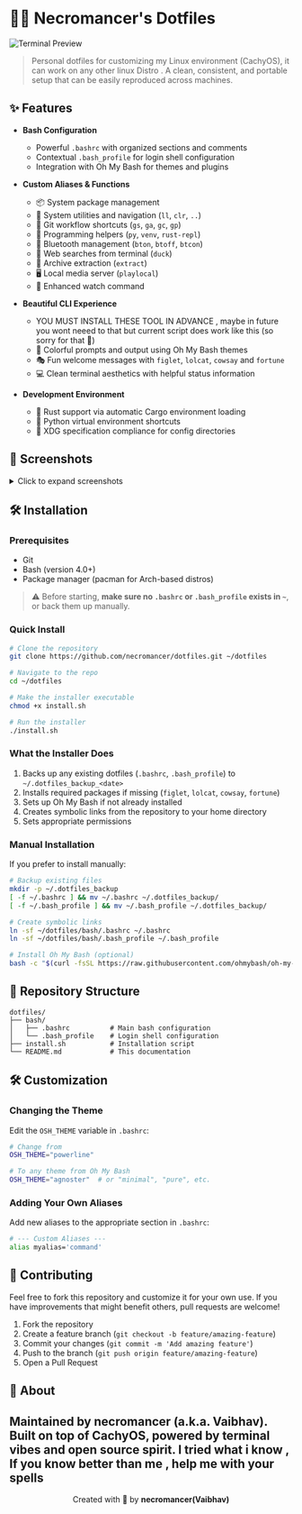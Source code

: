 # 🧙‍♂️ Necromancer's Dotfiles

![Terminal Preview](https://via.placeholder.com/800x400?text=Terminal+Preview)

> Personal dotfiles for customizing my Linux environment (CachyOS), it can work on  any other linux Distro . A clean, consistent, and portable setup that can be easily reproduced across machines.

## ✨ Features

- **Bash Configuration**
  - Powerful `.bashrc` with organized sections and comments
  - Contextual `.bash_profile` for login shell configuration
  - Integration with Oh My Bash for themes and plugins

- **Custom Aliases & Functions**
  - 📦 System package management 
  - 🔧 System utilities and navigation (`ll`, `clr`, `..`)
  - 🐙 Git workflow shortcuts (`gs`, `ga`, `gc`, `gp`)
  - 🐍 Programming helpers (`py`, `venv`, `rust-repl`)
  - 📱 Bluetooth management (`bton`, `btoff`, `btcon`)
  - 🔎 Web searches from terminal (`duck`)
  - 📂 Archive extraction (`extract`)
  - 🖥️ Local media server (`playlocal`)
  - 👀 Enhanced watch command

- **Beautiful CLI Experience**
  - YOU MUST INSTALL THESE TOOL IN ADVANCE , maybe in future you wont neeed to that but current script does work like this (so sorry for that 🙂)
  - 🎨 Colorful prompts and output using Oh My Bash themes
  - 🎭 Fun welcome messages with `figlet`, `lolcat`, `cowsay` and `fortune`
  - 💻 Clean terminal aesthetics with helpful status information

- **Development Environment**
  - 🦀 Rust support via automatic Cargo environment loading
  - 🐍 Python virtual environment shortcuts
  - 📁 XDG specification compliance for config directories

## 📸 Screenshots

<details>
<summary>Click to expand screenshots</summary>

![Terminal Welcome](https://via.placeholder.com/800x200?text=Terminal+Welcome)
*Welcome screen with MOTD*

![Command Examples](https://via.placeholder.com/800x400?text=Command+Examples)
*Various command examples*

</details>

## 🛠️ Installation

### Prerequisites

- Git
- Bash (version 4.0+)
- Package manager (pacman for Arch-based distros)

> ⚠️ Before starting, **make sure no `.bashrc` or `.bash_profile` exists in `~`**, or back them up manually.

### Quick Install

```bash
# Clone the repository
git clone https://github.com/necromancer/dotfiles.git ~/dotfiles

# Navigate to the repo
cd ~/dotfiles

# Make the installer executable
chmod +x install.sh

# Run the installer
./install.sh
```

### What the Installer Does

1. Backs up any existing dotfiles (`.bashrc`, `.bash_profile`) to `~/.dotfiles_backup_<date>`
2. Installs required packages if missing (`figlet`, `lolcat`, `cowsay`, `fortune`)
3. Sets up Oh My Bash if not already installed
4. Creates symbolic links from the repository to your home directory
5. Sets appropriate permissions

### Manual Installation

If you prefer to install manually:

```bash
# Backup existing files
mkdir -p ~/.dotfiles_backup
[ -f ~/.bashrc ] && mv ~/.bashrc ~/.dotfiles_backup/
[ -f ~/.bash_profile ] && mv ~/.bash_profile ~/.dotfiles_backup/

# Create symbolic links
ln -sf ~/dotfiles/bash/.bashrc ~/.bashrc
ln -sf ~/dotfiles/bash/.bash_profile ~/.bash_profile

# Install Oh My Bash (optional)
bash -c "$(curl -fsSL https://raw.githubusercontent.com/ohmybash/oh-my-bash/master/tools/install.sh)"
```

## 📁 Repository Structure

```
dotfiles/
├── bash/
│   ├── .bashrc          # Main bash configuration
│   └── .bash_profile    # Login shell configuration
├── install.sh           # Installation script
└── README.md            # This documentation
```

## 🛠️ Customization

### Changing the Theme

Edit the `OSH_THEME` variable in `.bashrc`:

```bash
# Change from
OSH_THEME="powerline"

# To any theme from Oh My Bash
OSH_THEME="agnoster"  # or "minimal", "pure", etc.
```

### Adding Your Own Aliases

Add new aliases to the appropriate section in `.bashrc`:

```bash
# --- Custom Aliases ---
alias myalias='command'
```

## 🤝 Contributing

Feel free to fork this repository and customize it for your own use. If you have improvements that might benefit others, pull requests are welcome!

1. Fork the repository
2. Create a feature branch (`git checkout -b feature/amazing-feature`)
3. Commit your changes (`git commit -m 'Add amazing feature'`)
4. Push to the branch (`git push origin feature/amazing-feature`)
5. Open a Pull Request

## 🧛 About

Maintained by necromancer (a.k.a. Vaibhav).  
Built on top of CachyOS, powered by terminal vibes and open source spirit.
I tried  what i know ,  If you know better than me , help me with your spells
---

<p align="center">
Created with 💜 by <b>necromancer(Vaibhav)</b>
</p>
